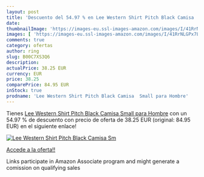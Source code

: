 ```yaml
---
layout: post
title: 'Descuento del 54.97 % en Lee Western Shirt Pitch Black Camisa  Sm'
date: 
thumbnailImage: 'https://images-eu.ssl-images-amazon.com/images/I/41RrNLGPx7L._SL200_.jpg'
images: [ 'https://images-eu.ssl-images-amazon.com/images/I/41RrNLGPx7L._SL200_.jpg' ]
comments: true
category: ofertas
author: ring
slug: B00C7XS3Q6
description:
actualPrice: 38.25 EUR
currency: EUR
price: 38.25
comparePrice: 84.95 EUR
inStock: true
prodname: 'Lee Western Shirt Pitch Black Camisa  Small para Hombre'
---
```


Tienes [Lee Western Shirt Pitch Black Camisa  Small para Hombre](https://www.amazon.es/dp/B00C7XS3Q6/?tag=tolees-21) con un 54.97 % de descuento con precio de oferta de 38.25 EUR (original: 84.95 EUR) en el siguiente enlace!

[![Lee Western Shirt Pitch Black Camisa  Sm](https://images-eu.ssl-images-amazon.com/images/I/41RrNLGPx7L._SL200_.jpg)](https://www.amazon.es/dp/B00C7XS3Q6/?tag=tolees-21)

[Accede a la oferta!!](https://www.amazon.es/dp/B00C7XS3Q6/?tag=tolees-21)

Links participate in Amazon Associate program and might generate a comission on qualifying sales


